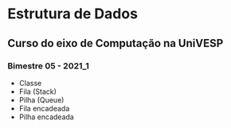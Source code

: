 # Estrutura de Dados
## Curso do eixo de Computação na UniVESP
### Bimestre 05 - 2021_1

* Classe 
* Fila (Stack)
* Pilha (Queue)
* Fila encadeada
* Pilha encadeada

